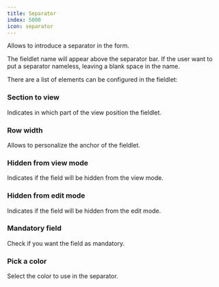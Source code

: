 ```yaml
---
title: Separator
index: 5000
icon: separator
---
```


Allows to introduce a separator in the form.

The fieldlet name will appear above the separator bar. If the user want to put a separator nameless, leaving a blank space in the name.

There are a list of elements can be configured in the fieldlet:


### Section to view

Indicates in which part of the view position the fieldlet.


### Row width

Allows to personalize the anchor of the fieldlet.


### Hidden from view mode

Indicates if the field will be hidden from the view mode.


### Hidden from edit mode

Indicates if the field will be hidden from the edit mode.


### Mandatory field

Check if you want the field as mandatory.


### Pick a color

Select the color to use in the separator.